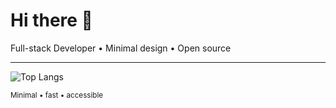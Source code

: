 
<!-- Title -->
<h1>Hi there 👋</h1>
<p>Full-stack Developer • Minimal design • Open source</p>

---

![Top Langs](https://github-readme-stats.vercel.app/api/top-langs/?username=codeine999&layout=compact)

<!-- Footer note -->
<sub>Minimal • fast • accessible</sub>
